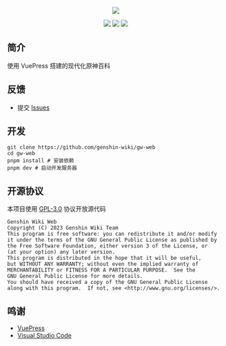 <div align="center">

![][banner]

![][node]
![][pnpm]
![][license]

</div>

## 简介

使用 VuePress 搭建的现代化原神百科


## 反馈

* 提交 [Issues](../../issues)

## 开发

```shell
git clone https://github.com/genshin-wiki/gw-web
cd gw-web
pnpm install # 安装依赖
pnpm dev # 启动开发服务器
```

## 开源协议

本项目使用 [GPL-3.0](LICENSE) 协议开放源代码

```text
Genshin Wiki Web
Copyright (C) 2023 Genshin Wiki Team
This program is free software: you can redistribute it and/or modify
it under the terms of the GNU General Public License as published by
the Free Software Foundation, either version 3 of the License, or
(at your option) any later version.
This program is distributed in the hope that it will be useful,
but WITHOUT ANY WARRANTY; without even the implied warranty of
MERCHANTABILITY or FITNESS FOR A PARTICULAR PURPOSE.  See the
GNU General Public License for more details.
You should have received a copy of the GNU General Public License
along with this program.  If not, see <http://www.gnu.org/licenses/>.
```

## 鸣谢

* [VuePress](https://github.com/vuepress/vuepress-next)
* [Visual Studio Code](https://code.visualstudio.com/)

[banner]: https://socialify.git.ci/genshin-wiki/gw-web/image?description=1&forks=1&issues=1&language=1&name=1&owner=1&pulls=1&stargazers=1&theme=Light

[node]: https://img.shields.io/badge/node-18-blue?style=for-the-badge

[pnpm]: https://img.shields.io/badge/pnpm-7-blue?style=for-the-badge

[license]: https://img.shields.io/github/license/genshin-wiki/gw-web?style=for-the-badge
